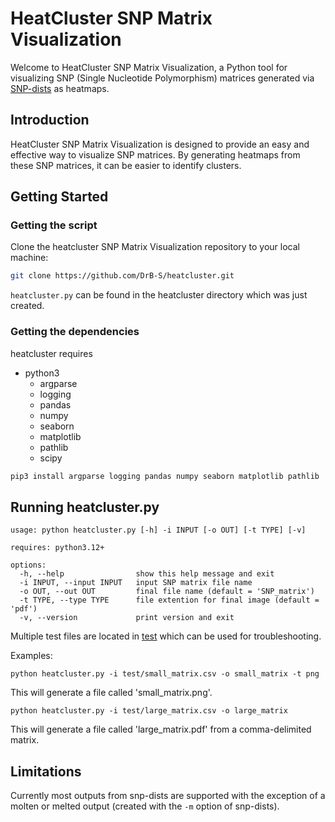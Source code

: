 # HeatCluster SNP Matrix Visualization

Welcome to HeatCluster SNP Matrix Visualization, a Python tool for visualizing SNP (Single Nucleotide Polymorphism) matrices generated via [SNP-dists](https://github.com/tseemann/snp-dists) as heatmaps. 

## Introduction

HeatCluster SNP Matrix Visualization is designed to provide an easy and effective way to visualize SNP matrices. By generating heatmaps from these SNP matrices, it can be easier to identify clusters.

## Getting Started

### Getting the script

Clone the heatcluster SNP Matrix Visualization repository to your local machine:

```bash
git clone https://github.com/DrB-S/heatcluster.git
```

`heatcluster.py` can be found in the heatcluster directory which was just created.

### Getting the dependencies
heatcluster requires
- python3
  - argparse
  - logging
  - pandas 
  - numpy 
  - seaborn
  - matplotlib
  - pathlib
  - scipy

```bash
pip3 install argparse logging pandas numpy seaborn matplotlib pathlib
```

## Running heatcluster.py

```
usage: python heatcluster.py [-h] -i INPUT [-o OUT] [-t TYPE] [-v]

requires: python3.12+

options:
  -h, --help                show this help message and exit
  -i INPUT, --input INPUT   input SNP matrix file name
  -o OUT, --out OUT         final file name (default = 'SNP_matrix')
  -t TYPE, --type TYPE      file extention for final image (default = 'pdf')
  -v, --version             print version and exit
```

Multiple test files are located in [test](./test) which can be used for troubleshooting.

Examples:
```
python heatcluster.py -i test/small_matrix.csv -o small_matrix -t png
```

This will generate a file called 'small_matrix.png'.

```
python heatcluster.py -i test/large_matrix.csv -o large_matrix
```

This will generate a file called 'large_matrix.pdf' from a comma-delimited matrix.

## Limitations

Currently most outputs from snp-dists are supported with the exception of a molten or melted output (created with the `-m` option of snp-dists).
